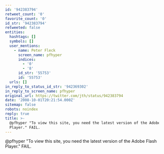```yaml
---
id: '942383794'
retweet_count: '0'
favorite_count: '0'
id_str: '942383794'
retweeted: false
entities:
  hashtags: []
  symbols: []
  user_mentions:
    - name: Peter Fleck
      screen_name: pfhyper
      indices:
        - '0'
        - '8'
      id_str: '55753'
      id: '55753'
  urls: []
in_reply_to_status_id_str: '942369302'
in_reply_to_screen_name: pfhyper
original_url: https://twitter.com/jth/status/942383794
date: '2008-10-01T20:21:54.000Z'
sitemap: false
robots: noindex
reply: true
title: >-
  @pfhyper "To view this site, you need the latest version of the Adobe Flash
  Player." FAIL.
---
```


@pfhyper "To view this site, you need the latest version of the Adobe Flash Player." FAIL.